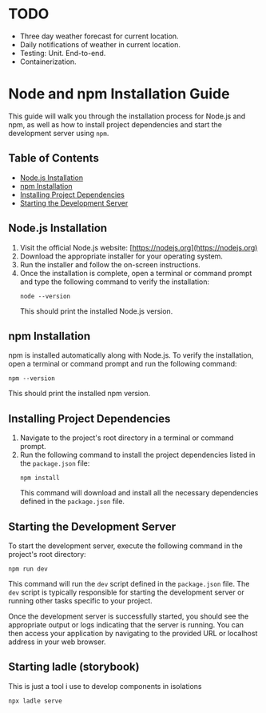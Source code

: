 # TODO
- Three day weather forecast for current location.
- Daily notifications of weather in current location.
- Testing:
   Unit.
   End-to-end.
- Containerization.


# Node and npm Installation Guide

This guide will walk you through the installation process for Node.js and npm, as well as how to install project dependencies and start the development server using `npm`.

## Table of Contents
- [Node.js Installation](#nodejs-installation)
- [npm Installation](#npm-installation)
- [Installing Project Dependencies](#installing-project-dependencies)
- [Starting the Development Server](#starting-the-development-server)

## Node.js Installation
1. Visit the official Node.js website: [https://nodejs.org](https://nodejs.org)
2. Download the appropriate installer for your operating system.
3. Run the installer and follow the on-screen instructions.
4. Once the installation is complete, open a terminal or command prompt and type the following command to verify the installation:
   ```shell
   node --version
   ```
   This should print the installed Node.js version.

## npm Installation
npm is installed automatically along with Node.js. To verify the installation, open a terminal or command prompt and run the following command:
```shell
npm --version
```
This should print the installed npm version.

## Installing Project Dependencies
1. Navigate to the project's root directory in a terminal or command prompt.
2. Run the following command to install the project dependencies listed in the `package.json` file:
   ```shell
   npm install
   ```
   This command will download and install all the necessary dependencies defined in the `package.json` file.

## Starting the Development Server
To start the development server, execute the following command in the project's root directory:
```shell
npm run dev
```
This command will run the `dev` script defined in the `package.json` file. The `dev` script is typically responsible for starting the development server or running other tasks specific to your project.

Once the development server is successfully started, you should see the appropriate output or logs indicating that the server is running. You can then access your application by navigating to the provided URL or localhost address in your web browser.

## Starting ladle (storybook)

This is just a tool i use to develop components in isolations

```shell
npx ladle serve
```
